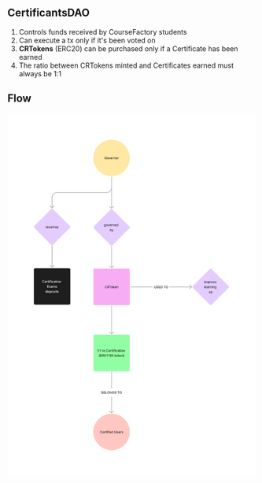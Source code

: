 ## CertificantsDAO

1. Controls funds received by CourseFactory students
2. Can execute a tx only if it's been voted on
3. **CRTokens** (ERC20) can be purchased only if a Certificate has been earned
4. The ratio between CRTokens minted and Certificates earned must always be 1:1

## Flow

<img src="img/flow_general.png" alt="drawing" width="600"/>
